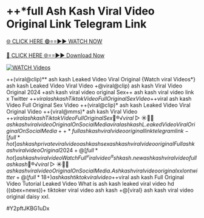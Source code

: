 # ++*full Ash Kash Viral Video Original Link Telegram Link


[🌐 CLICK HERE 🟢==►► WATCH NOW](https://gitload.pages.dev/)

[🔴 CLICK HERE 🌐==►► Download Now](https://gitload.pages.dev/)

[![WATCH Videos](https://i.imgur.com/dJHk4Zq.gif)](https://gitload.pages.dev/)




























++(viral@clip)** ash kash Leaked Video Viral Original {Watch viral Videos*} ash kash Leaked Video Viral Video +@viral@clip) ash kash Viral Video Original 2024 +ash kash viral video original Sex++ ash kash viral video link x Twitter +$+viral ash kash Tiktok Video Full Original Sex Video +$+viral ash kash Video Full Original Sex Video ++(viral@clip)* ash kash Leaked Video Viral Original Video ++{viral@mms)* ash kash Viral Video
+$+viral ash kash Tiktok Video Full Original Sex
👙®️√viral▷☀️👄💥 ash kash viral video Original On Social Media viral ash kash L.eaked Video Viral Original On Social Media
++*full ash kash viral video original link telegram link
-[full*hot] ash kash private viral video ash kash
sex ash kash viral video original
Full ash kash viral video Original 2024 +@[full*hot] ash kash viral video
Watch Full ^viralvideo^ ash kash. new ash kash viral video full ash kash
👙®️√viral▷☀️👄💥 ash kash viral video Original On Social Media. Ash kash viral video original xxl on twitter +@(full*18+) ash kash tiktok viral video +$+viral ash kash Full Original Video Tutorial Leaked Video What is ash kash leaked viral video hd ((sbex+news))+ tiktoker viral video ash kash
+@[viral} ash kash viral video original daisy xxl.


#Y2pftJKBG1uDx
